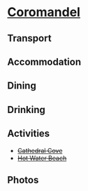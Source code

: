 # [Coromandel](https://en.wikipedia.org/wiki/Coromandel_Peninsula)

## Transport

## Accommodation

## Dining

## Drinking

## Activities

* ~~[Cathedral Cove](http://en.wikipedia.org/wiki/Te_Whanganui-A-Hei_(Cathedral_Cove)_Marine_Reserve)~~
* ~~[Hot Water Beach](http://en.wikipedia.org/wiki/Hot_Water_Beach)~~

## Photos
